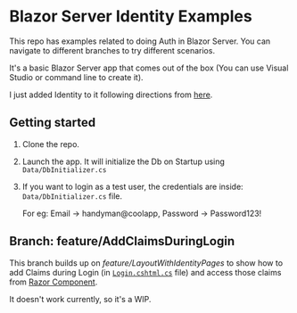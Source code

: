 # Blazor Server Identity Examples
This repo has examples related to doing Auth in Blazor Server.
You can navigate to different branches to try different scenarios.

It's a basic Blazor Server app that comes out of the box (You can use Visual Studio or command line to create it).

I just added Identity to it following directions from [here](https://learn.microsoft.com/en-us/aspnet/core/security/authentication/scaffold-identity?view=aspnetcore-7.0&tabs=visual-studio#scaffold-identity-into-a-blazor-server-project).

## Getting started
1. Clone the repo.
2. Launch the app. It will initialize the Db on Startup using `Data/DbInitializer.cs`
4. If you want to login as a test user, the credentials are inside: `Data/DbInitializer.cs` file. 
   
   For eg: Email -> handyman@coolapp, Password -> Password123!
   
## Branch: feature/AddClaimsDuringLogin
This branch builds up on _feature/LayoutWithIdentityPages_ to show how to add Claims during Login (in [`Login.cshtml.cs`](https://github.com/affableashish/blazor-server-auth/blob/bab11ae89e3e3f1120b523f8688ca91c3ff71dff/src/HMT.Web.Server/Areas/Identity/Pages/Account/Login.cshtml.cs#L121) file) and access those claims from [Razor Component](https://github.com/affableashish/blazor-server-auth/blob/bab11ae89e3e3f1120b523f8688ca91c3ff71dff/src/HMT.Web.Server/Areas/Identity/Components/TakeABreak.razor#L17).

It doesn't work currently, so it's a WIP.
